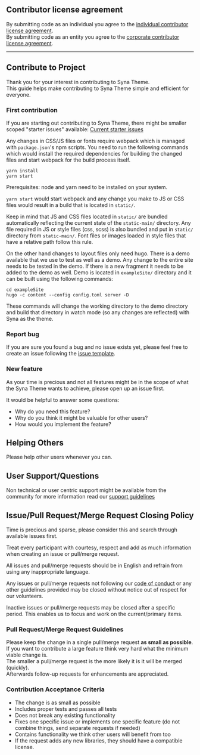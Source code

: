 ## Contributor license agreement

By submitting code as an individual you agree to the
[individual contributor license agreement](/CLA/INDIVIDUAL_CONTRIBUTOR_LICENSE_AGREEMENT.md).  
By submitting code as an entity you agree to the
[corporate contributor license agreement](/CLA/CORPORATE_CONTRIBUTOR_LICENSE_AGREEMENT.md).  

<!-- Should always come as first item in contributor guide! -->

---

## Contribute to Project

Thank you for your interest in contributing to Syna Theme.  
This guide helps make contributing to Syna Theme simple and efficient for everyone.

### First contribution

If you are starting out contributing to Syna Theme, there might be smaller scoped "starter issues" available:
[Current starter issues](https://github.com/okkur/syna/labels/starter%20issue)

Any changes in CSS/JS files or fonts require webpack which is managed with `package.json`'s npm scripts. You need to run the following commands which would install the required dependencies for building the changed files and start webpack for the build process itself.

```
yarn install
yarn start
```

Prerequisites: node and yarn need to be installed on your system.

`yarn start` would start webpack and any change you make to JS or CSS files would result in a build that is located in `static/`.

Keep in mind that JS and CSS files located in `static/` are bundled automatically reflecting the current state of the `static-main/` directory. Any file required in JS or style files (css, scss) is also bundled and put in `static/` directory from `static-main/`. Font files or images loaded in style files that have a relative path follow this rule.

On the other hand changes to layout files only need hugo. There is a demo available that we use to test as well as a demo. Any change to the entire site needs to be tested in the demo. If there is a new fragment it needs to be added to the demo as well. Demo is located in `exampleSite/` directory and it can be built using the following commands:

```
cd exampleSite
hugo -c content --config config.toml server -D
```

These commands will change the working directory to the demo directory and build that directory in watch mode (so any changes are reflected) with Syna as the theme.

### Report bug

If you are sure you found a bug and no issue exists yet, please feel free to create an issue following the [issue template](/.github/ISSUE_TEMPLATE.md).

### New feature

As your time is precious and not all features might be in the scope of what the Syna Theme wants to achieve, please open up an issue first.

It would be helpful to answer some questions:
  * Why do you need this feature?
  * Why do you think it might be valuable for other users?
  * How would you implement the feature?

## Helping Others

Please help other users whenever you can.

## User Support/Questions

Non technical or user centric support might be available from the community for more information read our [support guidelines](/SUPPORT.md)

## Issue/Pull Request/Merge Request Closing Policy

Time is precious and sparse, please consider this and search through available issues first.

Treat every participant with courtesy, respect and add as much information when creating an issue or pull/merge request.

All issues and pull/merge requests should be in English and refrain from using any inappropriate language.

Any issues or pull/merge requests not following our [code of conduct](/CODE_OF_CONDUCT.md) or any other guidelines provided may be closed without notice out of respect for our volunteers.

Inactive issues or pull/merge requests may be closed after a specific period. This enables us to focus and work on the current/primary items.

### Pull Request/Merge Request Guidelines

Please keep the change in a single pull/merge request **as small as possible**.  
If you want to contribute a large feature think very hard what the minimum viable change is.  
The smaller a pull/merge request is the more likely it is it will be merged (quickly).  
Afterwards follow-up requests for enhancements are appreciated.  

### Contribution Acceptance Criteria

* The change is as small as possible
* Includes proper tests and passes all tests
* Does not break any existing functionality
* Fixes one specific issue or implements one specific feature (do not combine things, send separate requests if needed)
* Contains functionality we think other users will benefit from too
* If the request adds any new libraries, they should have a compatible license.
